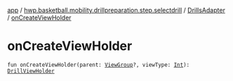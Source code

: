 [app](../../index.md) / [hwp.basketball.mobility.drillpreparation.step.selectdrill](../index.md) / [DrillsAdapter](index.md) / [onCreateViewHolder](.)

# onCreateViewHolder

`fun onCreateViewHolder(parent: `[`ViewGroup`](https://developer.android.com/reference/android/view/ViewGroup.html)`?, viewType: `[`Int`](https://kotlinlang.org/api/latest/jvm/stdlib/kotlin/-int/index.html)`): `[`DrillViewHolder`](-drill-view-holder/index.md)